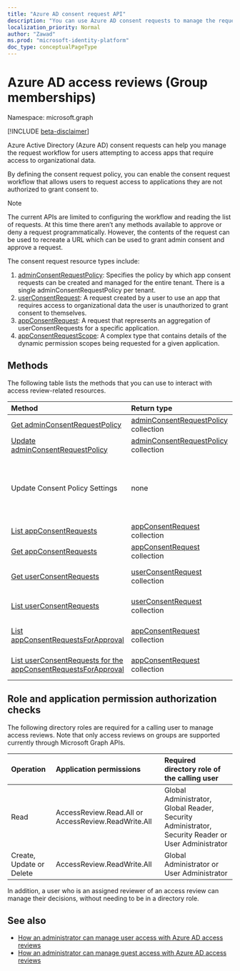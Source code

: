 ```yaml
---
title: "Azure AD consent request API"
description: "You can use Azure AD consent requests to manage the request workflow for users attempting to access apps that require access to organizational data."
localization_priority: Normal
author: "Zawad"
ms.prod: "microsoft-identity-platform"
doc_type: conceptualPageType
---
```


# Azure AD access reviews (Group memberships)

Namespace: microsoft.graph

[!INCLUDE [beta-disclaimer](../../includes/beta-disclaimer.md)]

Azure Active Directory (Azure AD) consent requests can help you manage the request workflow for users attempting to access apps that require access to organizational data.  

By defining the consent request policy, you can enable the consent request workflow that allows users to request access to applications they are not authorized to grant consent to.  

>[!NOTE]
>The current APIs are limited to configuring the workflow and reading the list of requests. At this time there aren’t any methods available to approve or deny a request programmatically. However, the contents of the request can be used to recreate a URL which can be used to grant admin consent and approve a request. 

The consent request resource types include:

  1. [adminConsentRequestPolicy](../resources/adminconsentrequestpolicy.md): Specifies the policy by which app consent requests can be created and managed for the entire tenant. There is a single adminConsentRequestPolicy per tenant.
  2. [userConsentRequest](../resources/userconsentrequest.md): A request created by a user to use an app that requires access to organizational data the user is unauthorized to grant consent to themselves.
  3. [appConsentRequest](../resources/appconsentrequest.md): A request that represents an aggregation of userConsentRequests for a specific application.
  4. [appConsentRequestScope](../resources/appconsentrequestscope.md): A complex type that contains details of the dynamic permission scopes being requested for a given application.  


## Methods

The following table lists the methods that you can use to interact with access review-related resources.

| Method		   | Return type	|Description|
|:---------------|:--------|:----------|
|[Get adminConsentRequestPolicy](../api/adminconsentrequestpolicy-get.md) | [adminConsentRequestPolicy](adminconsentrequestpolicy.md) collection | Read the properties of the [adminConsentRequestPolicy](adminconsentrequestpolicy.md) |
|[Update adminConsentRequestPolicy](../api/adminconsentrequestpolicy-update) | [adminConsentRequestPolicy](adminconsentrequestpolicy.md) collection | Set configurations for the [adminConsentRequestPolicy](adminconsentrequestpolicy.md) |
|Update Consent Policy Settings| none | The **EnableAdminConsentRequest** flag of the Consent Policy Settings object of the [directory settings](../resources/directorysetting.md) resource  determines if users are shown the prompt to request access. |
|[List appConsentRequests ](../api/appconsentrequest-list.md) | [appConsentRequest](appconsentrequest.md) collection | Retrieve a list of all [appConsentRequests](appconsentrequest.md) |
|[Get appConsentRequests ](../api/appconsentrequest-get.md) | [appConsentRequest](appconsentrequest.md) collection | Read a given [appConsentRequest](appconsentrequest.md) |
|[Get userConsentRequests ](../api/userconsentrequest-get.md) | [userConsentRequest](userconsentrequest.md) collection | Retrieve a given [userConsentRequests](userconsentrequest.md) for a given [appConsentRequest](appconsentrequest.md) |
|[List userConsentRequests ](../api/userconsentrequest-list.md) | [userConsentRequest](userconsentrequest.md) collection | Retrieve a list of all [userConsentRequests](userconsentrequest.md) for a given [appConsentRequest](appconsentrequest.md) |
|[List appConsentRequestsForApproval](../api/user-list-appconsentrequestsforapproval.md) | [appConsentRequest](appconsentrequest.md) collection | Retrieve a list of pending [appConsentRequests](appconsentrequest.md) that you are an approver of .|
|[List userConsentRequests for the appConsentRequestsForApproval ](../api/user-list-appconsentrequestsforapproval.md) | [appConsentRequest](appconsentrequest.md) collection | Retrieve a list of pending [appConsentRequests](appconsentrequest.md) that you are an approver of .|


## Role and application permission authorization checks

The following directory roles are required for a calling user to manage access reviews. Note that only access reviews on groups are supported currently through Microsoft Graph APIs.

| Operation | Application permissions | Required directory role of the calling user |
|:------------------|:------------|:--------------------------------------------|
| Read | AccessReview.Read.All or AccessReview.ReadWrite.All | Global Administrator, Global Reader, Security Administrator, Security Reader or User Administrator |
| Create, Update or Delete | AccessReview.ReadWrite.All | Global Administrator or User Administrator |

In addition, a user who is an assigned reviewer of an access review can manage their decisions, without needing to be in a directory role.

## See also

- [How an administrator can manage user access with Azure AD access reviews](/azure/active-directory/active-directory-azure-ad-controls-manage-user-access-with-access-reviews)
- [How an administrator can manage guest access with Azure AD access reviews](/azure/active-directory/active-directory-azure-ad-controls-manage-guest-access-with-access-reviews)


<!--
{
  "type": "#page.annotation",
  "description": "Service root",
  "keywords": "",
  "section": "documentation",
  "tocPath": "",
  "suppressions": []
}
-->



